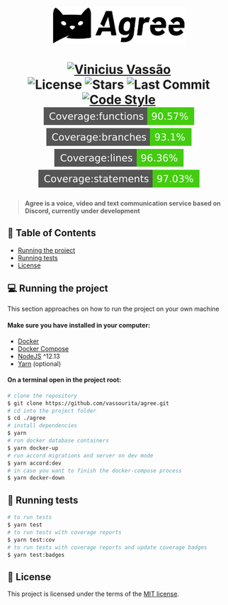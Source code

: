 <p align="center">
   <img src="./.github/assets/agree.svg" alt="Agree Logo" width="300"/>
</p>

<h1 align="center">
  <a href="https://www.linkedin.com/in/vinicius-vassao">
    <img alt="Vinicius Vassão" src="https://img.shields.io/badge/-Vinicius%20Vassão-191929?style=flat-square&logo=Linkedin&logoColor=white" />
  </a>
  <br/>
  <img alt="License" src="https://img.shields.io/badge/license-MIT-191929?style=flat-square">
  <img alt="Stars" src="https://img.shields.io/github/stars/vassourita/agree?style=flat-square">
  <img alt="Last Commit" src="https://img.shields.io/github/last-commit/vassourita/agree?style=flat-square" />
  <a href="http://standardjs.com">
    <img alt="Code Style" src="https://img.shields.io/badge/code%20style-standard-brightgreen.svg?style=flat-square" />
  </a>
  <br/>
  <img alt="functions coverage" src="./.github/assets/badge-functions.svg">
  <img alt="branches coverage" src="./.github/assets/badge-branches.svg">
  <img alt="lines coverage" src="./.github/assets/badge-lines.svg">
  <img alt="statements coverage" src="./.github/assets/badge-statements.svg">
</h1>

> #### Agree is a voice, video and text communication service based on Discord, currently under development

## :pushpin: Table of Contents

- [Running the project](#computer-running-the-project)
- [Running tests](#pencil-running-tests)
- [License](#pagefacingup-license)

## :computer: Running the project

This section approaches on how to run the project on your own machine

#### Make sure you have installed in your computer:

- [Docker](https://www.docker.com/)
- [Docker Compose](https://docs.docker.com/compose/install/)
- [NodeJS](https://nodejs.dev/) ^12.13
- [Yarn](https://classic.yarnpkg.com/en/docs/install#debian-stable) (optional)

#### On a terminal open in the project root:

```sh
# clone the repository
$ git clone https://github.com/vassourita/agree.git
# cd into the project folder
$ cd ./agree
# install dependencies
$ yarn
# run docker database containers
$ yarn docker-up
# run accord migrations and server on dev mode
$ yarn accord:dev
# in case you want to finish the docker-compose process
$ yarn docker-down
```

## :pencil: Running tests

```sh
# to run tests
$ yarn test
# to run tests with coverage reports
$ yarn test:cov
# to run tests with coverage reports and update coverage badges
$ yarn test:badges
```

## :page_facing_up: License

This project is licensed under the terms of the [MIT license](/LICENSE).

